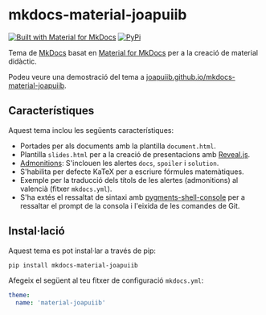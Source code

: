 # mkdocs-material-joapuiib
[![Built with Material for MkDocs](https://img.shields.io/badge/Material_for_MkDocs-526CFE?style=for-the-badge&logo=MaterialForMkDocs&logoColor=white)](https://squidfunk.github.io/mkdocs-material/)
[![PyPi](https://img.shields.io/badge/pypi-3775A9?style=for-the-badge&logo=pypi&logoColor=white)](https://pypi.org/project/mkdocs-material-joapuiib/)

Tema de [MkDocs](https://www.mkdocs.org/) basat en [Material for MkDocs](https://squidfunk.github.io/mkdocs-material/)
per a la creació de material didàctic.

Podeu veure una demostració del tema a [joapuiib.github.io/mkdocs-material-joapuiib](https://joapuiib.github.io/mkdocs-material-joapuiib/).

## Característiques
Aquest tema inclou les següents característiques:
- Portades per als documents amb la plantilla `document.html`.
- Plantilla `slides.html` per a la creació de presentacions amb [Reveal.js](https://revealjs.com/).
- [Admonitions](https://squidfunk.github.io/mkdocs-material/reference/admonitions/): S'inclouen les alertes `docs`, `spoiler` i `solution`.
- S'habilita per defecte KaTeX per a escriure fórmules matemàtiques.
- Exemple per la traducció dels títols de les alertes (admonitions) al valencià (fitxer `mkdocs.yml`).
- S'ha extés el ressaltat de sintaxi amb [pygments-shell-console](https://github.com/joapuiib/pygments-shell-console/)
    per a ressaltar el prompt de la consola i l'eixida de les comandes de Git.

## Instal·lació
Aquest tema es pot instal·lar a través de pip:

```bash
pip install mkdocs-material-joapuiib
```

Afegeix el següent al teu fitxer de configuració `mkdocs.yml`:

```yaml
theme:
  name: 'material-joapuiib'
```
